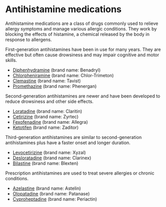# Antihistamine medications

Antihistamine medications are a class of drugs commonly used to relieve allergy symptoms and manage various allergic conditions. They work by blocking the effects of histamine, a chemical released by the body in response to allergens.

First-generation antihistamines have been in use for many years. They are effective but often cause drowsiness and may impair cognitive and motor skills.

* [Diphenhydramine](../diphenhydramine/) (brand name: Benadryl)
* [Chlorpheniramine](../chlorpheniramine/) (brand name: Chlor-Trimeton)
* [Clemastine](../clemastine/) (brand name: Tavist)
* [Promethazine](../promethazine/) (brand name: Phenergan)

Second-generation antihistamines are newer and have been developed to reduce drowsiness and other side effects.

* [Loratadine](../loratadine/) (brand name: Claritin)
* [Cetirizine](../cetirizine/) (brand name: Zyrtec)
* [Fexofenadine](../fexofenadine/) (brand name: Allegra)
* [Ketotifen](../ketotifen/) (brand name: Zaditor)

Third-generation antihistamines are similar to second-generation antihistamines plus have a faster onset and longer duration.

* [Levocetirizine](../levocetirizine/) (brand name: Xyzal)
* [Desloratadine](../desloratadine/) (brand name: Clarinex)
* [Bilastine](../bilastine/) (brand name: Blexten)

Prescription antihistamines are used to treat severe allergies or chronic conditions.

* [Azelastine](../azelastine/) (brand name: Astelin)
* [Olopatadine](../olopatadine/) (brand name: Patanase)
* [Cyproheptadine](../cyproheptadine/) (brand name: Periactin)
